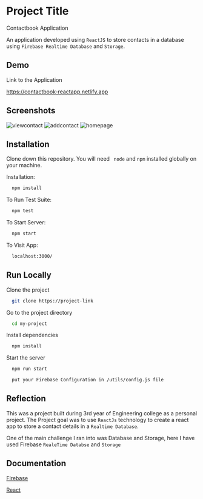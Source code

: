 
# Project Title

Contactbook Application

An application developed using ```ReactJS``` to store contacts in a database using ```Firebase Realtime Database``` and ```Storage```.

## Demo

Link to the Application

https://contactbook-reactapp.netlify.app

## Screenshots

![viewcontact](https://user-images.githubusercontent.com/61618123/146591105-242529fb-920a-4ff2-a0c0-0f1349251052.png)
![addcontact](https://user-images.githubusercontent.com/61618123/146591116-107e5be0-1366-4d61-a392-6c4ac14c1b65.png)
![homepage](https://user-images.githubusercontent.com/61618123/146591125-4d66efe3-ac37-4136-91c3-c46edab235f0.png)

## Installation

Clone down this repository. You will need ``` node``` and ```npm``` installed globally on your machine.


Installation:
```bash
  npm install
```
To Run Test Suite:
```bash
  npm test
```
To Start Server:
```bash
  npm start
```
To Visit App:
```bash
  localhost:3000/
```
## Run Locally

Clone the project

```bash
  git clone https://project-link
```

Go to the project directory

```bash
  cd my-project
```

Install dependencies

```bash
  npm install
```

Start the server

```bash
  npm run start
```

```bash
  put your Firebase Configuration in /utils/config.js file
```


## Reflection
This was a project built during 3rd year of Engineering college as a personal project. The Project goal was to use ```ReactJs``` technology to create a react app to store a contact details in a ```Realtime Database```.

One of the main challenge I ran into was Database and Storage, here I have used Firebase ```RealeTime Databse``` and ```Storage```

## Documentation

[Firebase](https://firebase.google.com/docs)

[React](https://beta.reactjs.org/)

